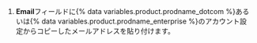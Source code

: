 1. **Email**フィールドに{% data variables.product.prodname_dotcom %}あるいは{% data variables.product.prodname_enterprise %}のアカウント設定からコピーしたメールアドレスを貼り付けます。
